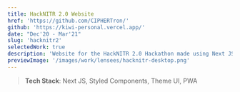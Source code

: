 ```yaml
---
title: HackNITR 2.0 Website
href: 'https://github.com/CIPHERTron/'
github: 'https://kiwi-personal.vercel.app/'
date: "Dec'20 - Mar'21"
slug: 'hacknitr2'
selectedWork: true
description: 'Website for the HackNITR 2.0 Hackathon made using Next JS'
previewImage: '/images/work/lensees/hacknitr-desktop.png'
---
```


> **Tech Stack**: Next JS, Styled Components, Theme UI, PWA

